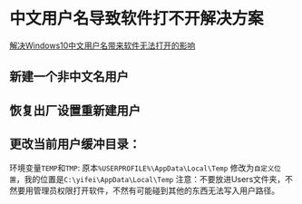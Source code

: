 # 中文用户名导致软件打不开解决方案

[解决Windows10中文用户名带来软件无法打开的影响](https://blog.csdn.net/weixin_52653109/article/details/125497838)

## 新建一个非中文名用户
## 恢复出厂设置重新建用户
## 更改当前用户缓冲目录：
环境变量`TEMP`和`TMP`:
原本`%USERPROFILE%\AppData\Local\Temp`
修改为`自定义位置`，我的位置是`C:\yifei\AppData\Local\Temp`
注意：不要放进Users文件夹，不然要用管理员权限打开软件，不然有可能碰到其他的东西无法写入用户路径。